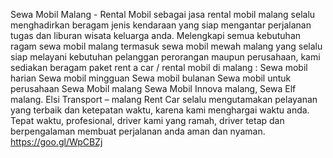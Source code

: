 Sewa Mobil Malang - Rental Mobil  sebagai jasa rental mobil malang selalu menghadirkan beragam jenis kendaraan yang siap mengantar perjalanan tugas dan liburan wisata keluarga anda. Melengkapi semua kebutuhan ragam sewa mobil malang termasuk sewa mobil mewah malang yang selalu siap melayani kebutuhan pelanggan perorangan maupun perusahaan, kami sediakan beragam paket rent a car / rental mobil di malang : Sewa mobil harian Sewa mobil mingguan Sewa mobil bulanan Sewa mobil untuk perusahaan Sewa Mobil malang Sewa Mobil Innova malang, Sewa Elf malang. Elsi Transport – malang Rent Car selalu mengutamakan pelayanan yang terbaik dan ketepatan waktu, karena kami menghargai waktu anda. Tepat waktu, profesional, driver kami yang ramah, driver tetap dan berpengalaman membuat perjalanan anda aman dan nyaman. https://goo.gl/WpCBZj
